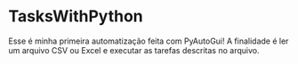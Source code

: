 # TasksWithPython
Esse é minha primeira automatização feita com PyAutoGui! A finalidade é ler um arquivo CSV ou Excel e executar as tarefas descritas no arquivo.
